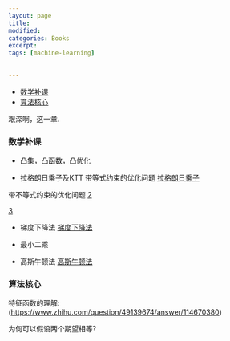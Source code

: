 ```yaml
---
layout: page
title:
modified:
categories: Books
excerpt: 
tags: [machine-learning]
 
  
---
```

<!-- TOC -->

- [数学补课](#数学补课)
- [算法核心](#算法核心)

<!-- /TOC -->

艰深啊，这一章.

### 数学补课

* 凸集，凸函数，凸优化

* 拉格朗日乘子及KTT
带等式约束的优化问题
[拉格朗日乘子](https://www.cnblogs.com/sddai/p/5728195.html)




带不等式约束的优化问题
[2](https://blog.csdn.net/on2way/article/details/47729419)

[3](https://blog.csdn.net/lijil168/article/details/69395023)


* 梯度下降法
[梯度下降法](https://www.cnblogs.com/pinard/p/5970503.html)

* 最小二乘

* 高斯牛顿法
[高斯牛顿法](https://blog.csdn.net/jinshengtao/article/details/51615162)

### 算法核心

特征函数的理解:(https://www.zhihu.com/question/49139674/answer/114670380)

为何可以假设两个期望相等?

